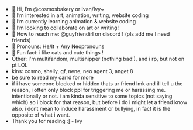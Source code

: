 - 🎀 Hi, I’m @cosmosbakery or Ivan/Ivy~
- 🍓 I’m interested in art, animation, writing, website coding
- 🥐 I’m currently learning animation & website coding
- 💞️ I’m looking to collaborate on art or writing!
- 🍫 How to reach me: @guyfriendirl on discord ! (pls add me I need friends)
- 💌 Pronouns: He/It + Any Neopronouns
- 🩷 Fun fact: i like cats and cute things !
- Other: I'm multifandom, multishipper (nothing bad!), and i rp, but not on pt LOL
- kins: cosmo, shelly, gf, nene, neo agent 3, anget 8
- be sure to read my carrd for more
- if i have someone blocked or hidden thats ur friend lmk and ill tell u the reason, i often only block ppl for triggering me or harassing me. intentionally or not. i am kinda sensitive to some topics (not saying which) so i block for that reason, but before i do i might let a friend know also. i dont mean to induce harassment or bullying, in fact it is the opposite of what i want.
- Thank you for reading :] - Ivy
